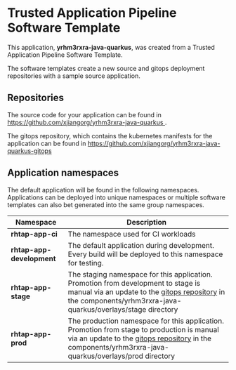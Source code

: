 # Trusted Application Pipeline Software Template

This application, **yrhm3rxra-java-quarkus**, was created from a Trusted Application Pipeline Software Template.

The software templates create a new source and gitops deployment repositories with a sample source application. 

## Repositories

The source code for your application can be found in [https://github.com/xjiangorg/yrhm3rxra-java-quarkus ](https://github.com/xjiangorg/yrhm3rxra-java-quarkus ).
 
The gitops repository, which contains the kubernetes manifests for the application can be found in 
[https://github.com/xjiangorg/yrhm3rxra-java-quarkus-gitops ](https://github.com/xjiangorg/yrhm3rxra-java-quarkus-gitops ) 

## Application namespaces 

The default application will be found in the following namespaces. Applications can be deployed into unique namespaces or multiple software templates can also bet generated into the same group namespaces.  

|  Namespace   |  Description   |  
| -------- | -------- |
| **rhtap-app-ci** | The namespace used for CI workloads |
| **rhtap-app-development** | The default application during development. Every build will be deployed to this namespace for testing. |
| **rhtap-app-stage** | The staging namespace for this application. Promotion from development to stage is manual via an update to the [gitops repository](https://github.com/xjiangorg/yrhm3rxra-java-quarkus-gitops ) in the components/yrhm3rxra-java-quarkus/overlays/stage directory |
| **rhtap-app-prod** | The production namespace for this application. Promotion from stage to production is manual via an update to the [gitops repository](https://github.com/xjiangorg/yrhm3rxra-java-quarkus-gitops ) in the components/yrhm3rxra-java-quarkus/overlays/prod directory |